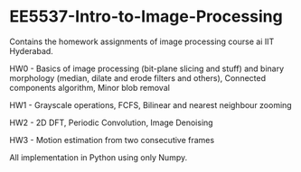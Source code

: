 # EE5537-Intro-to-Image-Processing
Contains the homework assignments of image processing course ai IIT Hyderabad.

HW0 - Basics of image processing (bit-plane slicing and stuff) and binary morphology (median, dilate and erode filters and others), Connected components algorithm, Minor blob removal

HW1 - Grayscale operations, FCFS, Bilinear and nearest neighbour zooming

HW2 - 2D DFT, Periodic Convolution, Image Denoising

HW3 - Motion estimation from two consecutive frames

All implementation in Python using only Numpy.
